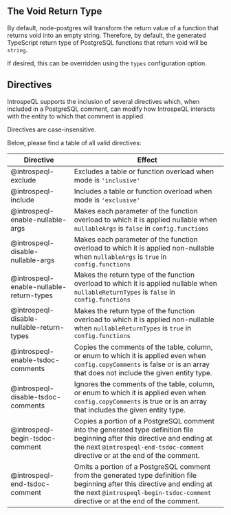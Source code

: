 ## The Void Return Type

By default, node-postgres will transform the return value of a function that 
returns void into an empty string. Therefore, by default, the generated 
TypeScript return type of PostgreSQL functions that return void will be `string`.

If desired, this can be overridden using the `types` configuration option.

## Directives

IntrospeQL supports the inclusion of several directives which, when included in 
a PostgreSQL comment, can modify how IntrospeQL interacts with the entity to 
which that comment is applied.

Directives are case-insensitive.

Below, please find a table of all valid directives:

| Directive | Effect |
|--|--|
| @introspeql-exclude | Excludes a table or function overload when mode is `'inclusive'` |
| @introspeql-include | Includes a table or function overload when mode is `'exclusive'` |
| @introspeql-enable-nullable-args | Makes each parameter of the function overload to which it is applied nullable when `nullableArgs` is `false` in `config.functions` |
| @introspeql-disable-nullable-args  | Makes each parameter of the function overload to which it is applied non-nullable when `nullableArgs` is `true` in `config.functions`  |
| @introspeql-enable-nullable-return-types  | Makes the return type of the function overload to which it is applied nullable when `nullableReturnTypes` is `false` in `config.functions`|
| @introspeql-disable-nullable-return-types | Makes the return type of the function overload to which it is applied non-nullable when `nullableReturnTypes` is `true` in `config.functions`  |
| @introspeql-enable-tsdoc-comments | Copies the comments of the table, column, or enum to which it is applied even when `config.copyComments` is false or is an array that does not include the given entity type. |
| @introspeql-disable-tsdoc-comments | Ignores the comments of the table, column, or enum to which it is applied even when `config.copyComments` is true or is an array that includes the given entity type. |
| @introspeql-begin-tsdoc-comment | Copies a portion of a PostgreSQL comment into the generated type definition file beginning after this directive and ending at the next `@introspeql-end-tsdoc-comment` directive or at the end of the comment. |
| @introspeql-end-tsdoc-comment | Omits a portion of a PostgreSQL comment from the generated type definition file beginning after this directive and ending at the next `@introspeql-begin-tsdoc-comment` directive or at the end of the comment. |